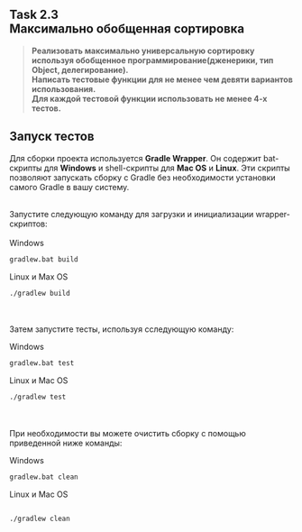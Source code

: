 ## Task 2.3 <br> Максимально обобщенная сортировка
> **Реализовать максимально универсальную сортировку используя обобщенное программирование(дженерики, тип Object, делегирование).<br>
> Написать тестовые функции для не менее чем девяти вариантов использования.<br>
> Для каждой тестовой функции использовать не менее 4-х тестов.**<br> 

 ## Запуск тестов
  Для сборки проекта используется **Gradle Wrapper**. Он содержит bat-скрипты для **Windows** и shell-скрипты для **Mac OS** и **Linux**. 
  Эти скрипты позволяют запускать сборку с Gradle без необходимости установки самого Gradle в вашу систему. <br></br>
  
  Запустите следующую команду для загрузки и инициализации wrapper-скриптов:
  <br></br>
  Windows
  ```sh
  gradlew.bat build
  ```
  Linux и Max OS
  ```sh
  ./gradlew build
  ```
  <br></br>
  Затем запустите тесты, используя сследующую команду:
  
  Windows
  ```sh
  gradlew.bat test
  ```
  Linux и Mac OS
  ```sh
  ./gradlew test
  ```
  
  <br></br>
  При необходимости вы можете очистить сборку с помощью приведенной ниже команды:
  
  Windows
  ```sh
  gradlew.bat clean
  ```
  Linux и Mac OS
  ```sh
  
  ./gradlew clean
  ```
